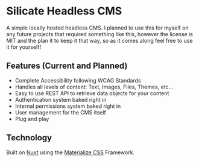 # Silicate Headless CMS

A simple locally hosted headless CMS. I planned to use this for myself on any future projects that required something like this, however the license is MIT and the plan it to keep it that way, so as it comes along feel free to use it for yourself!

## Features (Current and Planned)

- Complete Accessibility following WCAG Standards
- Handles all levels of content: Text, Images, Files, Themes, etc...
- Easy to use REST API to retrieve data objects for your content
- Authentication system baked right in
- Internal permissions system baked right in
- User management for the CMS itself
- Plug and play

## Technology

Built on [Nuxt](https://nuxtjs.org/) using the [Materialize CSS](https://materializecss.com/) Framework.
